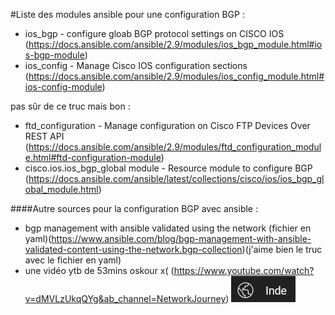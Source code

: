 #Liste des modules ansible pour une configuration BGP : 

- ios_bgp - configure gloab BGP protocol settings on CISCO IOS (https://docs.ansible.com/ansible/2.9/modules/ios_bgp_module.html#ios-bgp-module)
- ios_config - Manage Cisco IOS configuration sections (https://docs.ansible.com/ansible/2.9/modules/ios_config_module.html#ios-config-module)

pas sûr de ce truc mais bon : 
- ftd_configuration - Manage configuration on Cisco FTP Devices Over REST API (https://docs.ansible.com/ansible/2.9/modules/ftd_configuration_module.html#ftd-configuration-module)
- cisco.ios.ios_bgp_global module - Resource module to configure BGP (https://docs.ansible.com/ansible/latest/collections/cisco/ios/ios_bgp_global_module.html)

####Autre sources pour la configuration BGP avec ansible : 
- bgp management with ansible validated using the network (fichier en yaml)(https://www.ansible.com/blog/bgp-management-with-ansible-validated-content-using-the-network.bgp-collection)(j'aime bien le truc avec le fichier en yaml)
- une vidéo ytb de 53mins oskour x( (https://www.youtube.com/watch?v=dMVLzUkqQYg&ab_channel=NetworkJourney) ![Chaîne youtube en Inde mdrr](./inde.png)